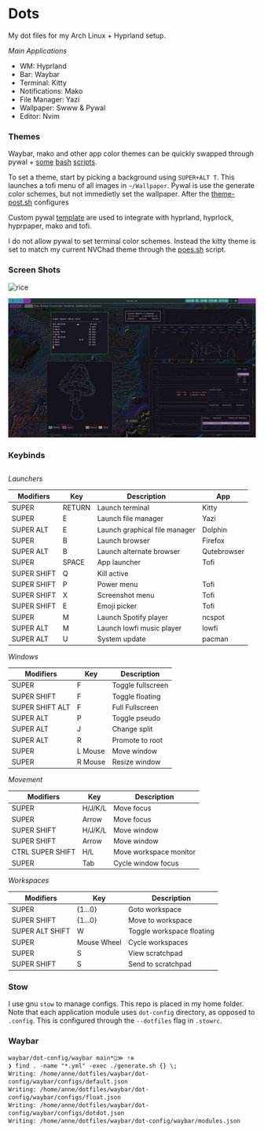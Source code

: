 # Dots

My dot files for my Arch Linux + Hyprland setup. 

*Main Applications*

- WM: Hyprland
- Bar: Waybar
- Terminal: Kitty
- Notifications: Mako
- File Manager: Yazi
- Wallpaper: Swww & Pywal
- Editor: Nvim

### Themes

Waybar, mako and other app color themes can be quickly swapped through pywal + [some](scripts/bin/theme.sh) [bash](scripts/bin/post-theme.sh) [scripts](scripts/bin/theme-variant.sh).

To set a theme, start by picking a background using `SUPER+ALT T`. This launches a tofi menu of all images in `~/Wallpaper`. Pywal is use the generate color schemes, but not immedietly set the wallpaper. After the [theme-post.sh](scripts/bin/theme-post.sh) configures 

Custom pywal [template](wal/dot-config/wal/templates) are used to integrate with hyprland, hyprlock, hyprpaper, mako and tofi.

I do not allow pywal to set terminal color schemes. Instead the kitty theme is set to match my current NVChad theme through the [poes.sh](scripts/bin/poes.sh) script.

### Screen Shots

![rice](images/rice.png)

![rice2](images/rice2.png)


### Keybinds

##

*Launchers*

| Modifiers | Key | Description | App |
| --------- | --- | ----------- | --- |
| SUPER | RETURN | Launch terminal | Kitty |
| SUPER | E | Launch file manager | Yazi |
| SUPER ALT | E | Launch graphical file manager | Dolphin |
| SUPER | B | Launch browser | Firefox |
| SUPER ALT | B | Launch alternate browser | Qutebrowser |
| SUPER | SPACE | App launcher | Tofi |
| SUPER SHIFT | Q | Kill active | |
| SUPER SHIFT | P | Power menu | Tofi |
| SUPER SHIFT | X | Screenshot menu | Tofi |
| SUPER SHIFT | E | Emoji picker | Tofi |
| SUPER | M | Launch Spotify player | ncspot |
| SUPER ALT | M | Launch lowfi music player | lowfi |
| SUPER ALT | U | System update | pacman |

*Windows*

| Modifiers | Key | Description |
| --------- | --- | ----------- |
| SUPER | F | Toggle fullscreen |
| SUPER SHIFT | F | Toggle floating |
| SUPER SHIFT ALT | F | Full Fullscreen |
| SUPER ALT | P | Toggle pseudo |
| SUPER ALT | J | Change split |
| SUPER ALT | R | Promote to root |
| SUPER | L Mouse | Move window |
| SUPER | R Mouse | Resize window |


*Movement*

| Modifiers | Key | Description |
| --------- | --- | ----------- |
| SUPER | H/J/K/L | Move focus |
| SUPER | Arrow | Move focus |
| SUPER SHIFT | H/J/K/L | Move window |
| SUPER SHIFT | Arrow | Move window |
| CTRL SUPER SHIFT | H/L | Move workspace monitor |
| SUPER | Tab | Cycle window focus |

*Workspaces*

| Modifiers | Key | Description |
| --------- | --- | ----------- |
| SUPER | {1...0} | Goto workspace |
| SUPER SHIFT | {1...0} | Move to workspace |
| SUPER ALT SHIFT | W | Toggle workspace floating |
| SUPER | Mouse Wheel | Cycle workspaces |
| SUPER | S | View scratchpad |
| SUPER SHIFT | S | Send to scratchpad |


### Stow

I use gnu `stow` to manage configs. This repo is placed in my home folder. Note that each application module uses `dot-config` directory, as opposed to `.config`. This is configured through the `--dotfiles` flag in `.stowrc`. 

### Waybar

```
waybar/dot-config/waybar main*⍜≫ ⇡≡
❯ find . -name "*.yml" -exec ./generate.sh {} \;
Writing: /home/anne/dotfiles/waybar/dot-config/waybar/configs/default.json
Writing: /home/anne/dotfiles/waybar/dot-config/waybar/configs/float.json
Writing: /home/anne/dotfiles/waybar/dot-config/waybar/configs/dotdot.json
Writing: /home/anne/dotfiles/waybar/dot-config/waybar/modules.json
```
